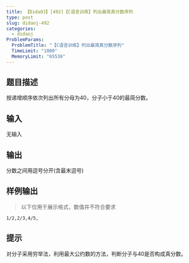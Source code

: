 ```yaml
---
title: 【DidaOJ】[492]【C语言训练】列出最简真分数序列
type: post
slug: didaoj-492
categories:
  - didaoj
ProblemParams:
  ProblemTitle: "【C语言训练】列出最简真分数序列"
  TimeLimit: "1000"
  MemoryLimit: "65536"
---
```


## 题目描述

按递增顺序依次列出所有分母为40，分子小于40的最简分数。

## 输入

无输入

## 输出

分数之间用逗号分开(含最末逗号)

## 样例输出

> 以下仅用于展示格式，数值并不符合要求

```
1/2,2/3,4/5,
```

## 提示

对分子采用穷举法，利用最大公约数的方法，判断分子与40是否构成真分数。

